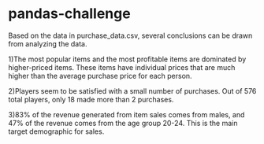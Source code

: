 # pandas-challenge

Based on the data in purchase_data.csv, several conclusions can be drawn from analyzing the data.

1)The most popular items and the most profitable items are dominated by higher-priced items. These items have individual prices that are much higher than the average purchase price for each person. 

2)Players seem to be satisfied with a small number of purchases. Out of 576 total players, only 18 made more than 2 purchases.

3)83% of the revenue generated from item sales comes from males, and 47% of the revenue comes from the age group 20-24. This is the main target demographic for sales.  
